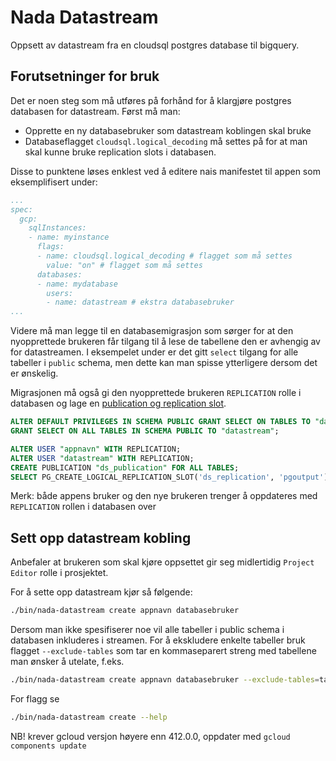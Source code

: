 # Nada Datastream
Oppsett av datastream fra en cloudsql postgres database til bigquery.

## Forutsetninger for bruk
Det er noen steg som må utføres på forhånd for å klargjøre postgres databasen for datastream. Først må man:

- Opprette en ny databasebruker som datastream koblingen skal bruke
- Databaseflagget `cloudsql.logical_decoding` må settes på for at man skal kunne bruke replication slots i databasen.

Disse to punktene løses enklest ved å editere nais manifestet til appen som eksemplifisert under:
````yaml
...
spec:
  gcp:
    sqlInstances:
    - name: myinstance
      flags:
      - name: cloudsql.logical_decoding # flagget som må settes
        value: "on" # flagget som må settes
      databases:
      - name: mydatabase
        users:
        - name: datastream # ekstra databasebruker
... 
````

Videre må man legge til en databasemigrasjon som sørger for at den nyopprettede brukeren får tilgang til å lese de tabellene den er avhengig av for datastreamen. I eksempelet under er det gitt `select` tilgang for alle tabeller i `public` schema, men dette kan man spisse ytterligere dersom det er ønskelig.

Migrasjonen må også gi den nyopprettede brukeren `REPLICATION` rolle i databasen og lage en [publication og replication slot](https://cloud.google.com/datastream/docs/configure-your-source-postgresql-database#create_a_publication_and_a_replication_slot_2).
````sql
ALTER DEFAULT PRIVILEGES IN SCHEMA PUBLIC GRANT SELECT ON TABLES TO "datastream";
GRANT SELECT ON ALL TABLES IN SCHEMA PUBLIC TO "datastream";

ALTER USER "appnavn" WITH REPLICATION;
ALTER USER "datastream" WITH REPLICATION;
CREATE PUBLICATION "ds_publication" FOR ALL TABLES;
SELECT PG_CREATE_LOGICAL_REPLICATION_SLOT('ds_replication', 'pgoutput');
````
Merk: både appens bruker og den nye brukeren trenger å oppdateres med `REPLICATION` rollen i databasen over

## Sett opp datastream kobling
Anbefaler at brukeren som skal kjøre oppsettet gir seg midlertidig `Project Editor` rolle i prosjektet.

For å sette opp datastream kjør så følgende:

````bash
./bin/nada-datastream create appnavn databasebruker
````

Dersom man ikke spesifiserer noe vil alle tabeller i public schema i databasen inkluderes i streamen. For å ekskludere enkelte tabeller bruk flagget `--exclude-tables` som tar en kommaseparert streng med tabellene man ønsker å utelate, f.eks.

````bash
./bin/nada-datastream create appnavn databasebruker --exclude-tables=tabell1,tabell2,tabell3
````

For flagg se
```bash
./bin/nada-datastream create --help
```

NB! krever gcloud versjon høyere enn 412.0.0, oppdater med `gcloud components update`

